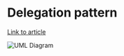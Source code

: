 # Delegation pattern

[Link to article](http://www.growingwiththeweb.com/2012/07/design-patterns-delegation-pattern.html)

![UML Diagram](https://googledrive.com/host/0B-wUQaw640vCWmpHUWp3aUFFalU)
